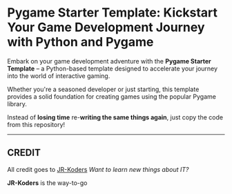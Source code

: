 # Pygame Starter Template: Kickstart Your Game Development Journey with Python and Pygame

Embark on your game development adventure with the **Pygame Starter Template** – a Python-based template designed to accelerate your journey into the world of interactive gaming.

Whether you're a seasoned developer or just starting, this template provides a solid foundation for creating games using the popular Pygame library.

Instead of __losing time__ re-**writing the same things again**, just copy the code from this repository!


---

## CREDIT

All credit goes to [JR-Koders](https://youtube.com/@JR-Koders)
_Want to learn new things about IT?_

**JR-Koders** is the way-to-go

